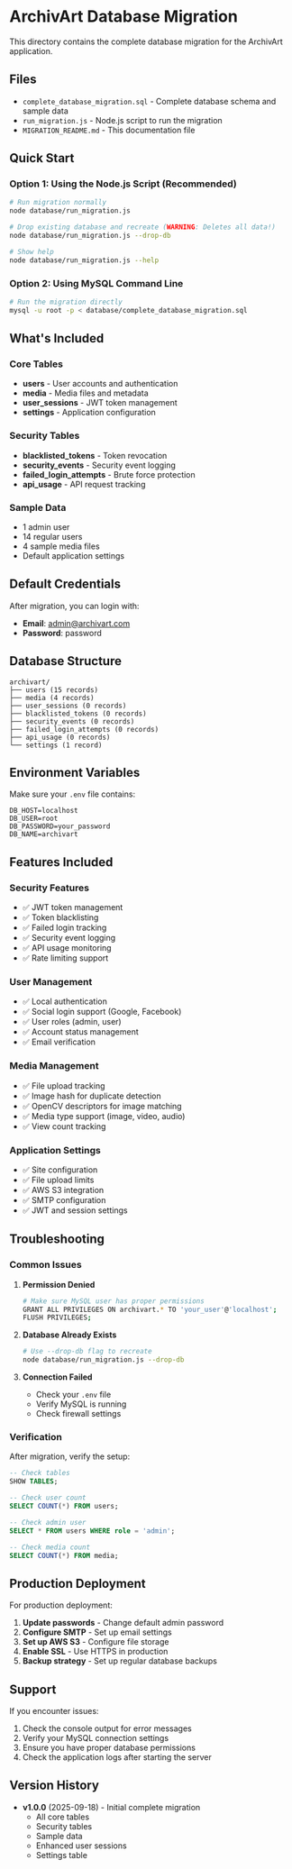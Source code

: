 # ArchivArt Database Migration

This directory contains the complete database migration for the ArchivArt application.

## Files

- `complete_database_migration.sql` - Complete database schema and sample data
- `run_migration.js` - Node.js script to run the migration
- `MIGRATION_README.md` - This documentation file

## Quick Start

### Option 1: Using the Node.js Script (Recommended)

```bash
# Run migration normally
node database/run_migration.js

# Drop existing database and recreate (WARNING: Deletes all data!)
node database/run_migration.js --drop-db

# Show help
node database/run_migration.js --help
```

### Option 2: Using MySQL Command Line

```bash
# Run the migration directly
mysql -u root -p < database/complete_database_migration.sql
```

## What's Included

### Core Tables
- **users** - User accounts and authentication
- **media** - Media files and metadata
- **user_sessions** - JWT token management
- **settings** - Application configuration

### Security Tables
- **blacklisted_tokens** - Token revocation
- **security_events** - Security event logging
- **failed_login_attempts** - Brute force protection
- **api_usage** - API request tracking

### Sample Data
- 1 admin user
- 14 regular users
- 4 sample media files
- Default application settings

## Default Credentials

After migration, you can login with:

- **Email**: admin@archivart.com
- **Password**: password

## Database Structure

```
archivart/
├── users (15 records)
├── media (4 records)
├── user_sessions (0 records)
├── blacklisted_tokens (0 records)
├── security_events (0 records)
├── failed_login_attempts (0 records)
├── api_usage (0 records)
└── settings (1 record)
```

## Environment Variables

Make sure your `.env` file contains:

```env
DB_HOST=localhost
DB_USER=root
DB_PASSWORD=your_password
DB_NAME=archivart
```

## Features Included

### Security Features
- ✅ JWT token management
- ✅ Token blacklisting
- ✅ Failed login tracking
- ✅ Security event logging
- ✅ API usage monitoring
- ✅ Rate limiting support

### User Management
- ✅ Local authentication
- ✅ Social login support (Google, Facebook)
- ✅ User roles (admin, user)
- ✅ Account status management
- ✅ Email verification

### Media Management
- ✅ File upload tracking
- ✅ Image hash for duplicate detection
- ✅ OpenCV descriptors for image matching
- ✅ Media type support (image, video, audio)
- ✅ View count tracking

### Application Settings
- ✅ Site configuration
- ✅ File upload limits
- ✅ AWS S3 integration
- ✅ SMTP configuration
- ✅ JWT and session settings

## Troubleshooting

### Common Issues

1. **Permission Denied**
   ```bash
   # Make sure MySQL user has proper permissions
   GRANT ALL PRIVILEGES ON archivart.* TO 'your_user'@'localhost';
   FLUSH PRIVILEGES;
   ```

2. **Database Already Exists**
   ```bash
   # Use --drop-db flag to recreate
   node database/run_migration.js --drop-db
   ```

3. **Connection Failed**
   - Check your `.env` file
   - Verify MySQL is running
   - Check firewall settings

### Verification

After migration, verify the setup:

```sql
-- Check tables
SHOW TABLES;

-- Check user count
SELECT COUNT(*) FROM users;

-- Check admin user
SELECT * FROM users WHERE role = 'admin';

-- Check media count
SELECT COUNT(*) FROM media;
```

## Production Deployment

For production deployment:

1. **Update passwords** - Change default admin password
2. **Configure SMTP** - Set up email settings
3. **Set up AWS S3** - Configure file storage
4. **Enable SSL** - Use HTTPS in production
5. **Backup strategy** - Set up regular database backups

## Support

If you encounter issues:

1. Check the console output for error messages
2. Verify your MySQL connection settings
3. Ensure you have proper database permissions
4. Check the application logs after starting the server

## Version History

- **v1.0.0** (2025-09-18) - Initial complete migration
  - All core tables
  - Security tables
  - Sample data
  - Enhanced user sessions
  - Settings table
